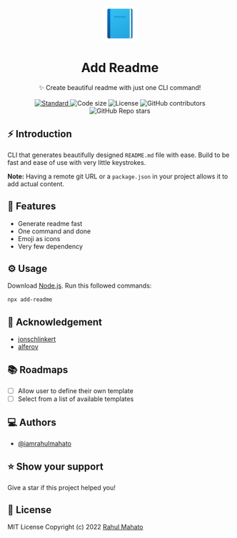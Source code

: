 <p align="center">
 <img alt="Project logo" height="80" src="./Assets/add-read.png">
</p>
<h1 align="center">Add Readme</h1>

<div align="center">
  ✨ Create beautiful readme with just one CLI command!
</div>

<br />

<div align="center">
  <a href="https://standardjs.com">
    <img src="https://img.shields.io/badge/code%20style-standard-brightgreen.svg?style=flat"
      alt="Standard" />
  </a>
  <img src="https://img.shields.io/github/languages/code-size/Design-and-Code/Dope-Github-Readmes?style=flat" alt="Code size" />

  <img src="https://img.shields.io/github/license/Design-and-Code/Dope-Github-Readmes?style=flat" alt="License" />

  <img alt="GitHub contributors" src="https://img.shields.io/github/contributors/Design-and-Code/Dope-Github-Readmes?style=flat">

  <img alt="GitHub Repo stars" src="https://img.shields.io/github/stars/Design-and-Code/Dope-Github-Readmes?style=social">
</div>

## ⚡️ Introduction
CLI that generates beautifully designed `README.md` file with ease. Build to be fast and ease of use with very little keystrokes.

**Note:** Having a remote git URL or a `package.json` in your project allows it to add actual content.

## 🎯 Features


- Generate readme fast
- One command and done
- Emoji as icons
- Very few dependency

## ⚙️ Usage

Download [Node.js](https://nodejs.org/en/download/).
Run this followed commands:

```bash
npx add-readme
```

## 🌱 Acknowledgement

- [jonschlinkert](https://github.com/jonschlinkert/is-git-url)
- [alferov](https://github.com/alferov/is-github-url)

## 📚️ Roadmaps

- [ ] Allow user to define their own template
- [ ] Select from a list of available templates

## ‎‍💻 Authors

- [@iamrahulmahato](https://github.com/iamrahulmahato)

## ⭐️ Show your support

Give a star if this project helped you!

## 📃️ License

MIT License Copyright (c) 2022 [Rahul Mahato](https://github.com/iamrahulmahato)